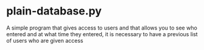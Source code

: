 # plain-database.py
A simple program that gives access to users and that allows you to see who entered and at what time they entered, it is necessary to have a previous list of users who are given access
